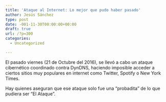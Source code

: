 ```yaml
---
title: 'Ataque al Internet: Lo mejor que pudo haber pasado'
author: Jesús Sánchez
type: post
date: -001-11-30T00:00:00+00:00
draft: true
url: /?p=300
categories:
  - Uncategorized

---
```

El pasado viernes (21 de Octubre del 2016), se llevó a cabo un ataque cibernético coordinado contra DynDNS, haciendo imposible acceder a ciertos sitios muy populares en internet como Twitter, Spotify o New York Times.

Hay quienes aseguran que ese ataque solo fue una &#8220;probadita&#8221; de lo que pudiera ser &#8220;El Ataque&#8221;.